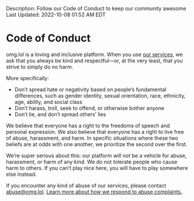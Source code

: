 Description: Follow our Code of Conduct to keep our community awesome  
Last Updated: 2022-10-08 01:52 AM EDT

# Code of Conduct

omg.lol is a loving and inclusive platform. When you use [our services](/info/services), we ask that you always be kind and respectful—or, at the very least, that you strive to simply do no harm. 

More specifically:

<!-- - Don’t engage in homophobia, transphobia, biphobia, racism, sexism, ableism, ageism, or classism -->
- Don’t spread hate or negativity based on people’s fundamental differences, such as gender identity, sexual orientation, race, ethnicity, age, ability, and social class
- Don’t harass, troll, seek to offend, or otherwise bother anyone
- Don’t lie, and don’t spread others’ lies
	
We believe that everyone has a right to the freedoms of speech and personal expression. We also believe that everyone has a right to live free of abuse, harassment, and harm. In specific situations where these two beliefs are at odds with one another, we prioritize the second over the first.

We’re super serious about this: our platform *will not* be a vehicle for abuse, harassment, or harm of any kind. We do not tolerate people who cause harm to others. If you can’t play nice here, you will have to play somewhere else instead.

If you encounter any kind of abuse of our services, please contact [abuse@omg.lol](mailto:abuse@omg.lol). [Learn more about how we respond to abuse complaints.](/info/omg.lol/abuse)